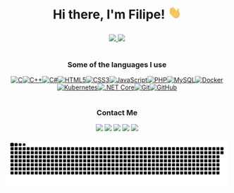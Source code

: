 # <p align="center">Hi there, I'm Filipe! <img width="30em" src="https://raw.githubusercontent.com/ABSphreak/ABSphreak/master/gifs/Hi.gif"></p>

<a href="#" align="center">
  <div>
    <img height="150em" src="https://github-readme-stats.vercel.app/api?username=filipefernandesdev&hide=prs,issues&count_private=true&show_icons=true&theme=github_dark"/>
    <img height="150em" src="https://github-readme-stats.vercel.app/api/top-langs/?username=filipefernandesdev&theme=github_dark&hide=hack&langs_count=6&layout=compact"/>
  </div>
</a>

#

### <p align="center">Some of the languages I use</p>
<a href="#" align="center">
  <div class="languages">
    <img title="C" alt="C" width="40px" src="https://cdn.jsdelivr.net/gh/devicons/devicon/icons/c/c-original.svg"><img title="C++" alt="C++" width="40px" src="https://cdn.jsdelivr.net/gh/devicons/devicon/icons/cplusplus/cplusplus-original.svg"><img title="C#" alt="C#" width="40px" src="https://cdn.jsdelivr.net/gh/devicons/devicon/icons/csharp/csharp-original.svg"><img title="HTML5" alt="HTML5" width="40px" src="https://cdn.jsdelivr.net/gh/devicons/devicon/icons/html5/html5-original.svg"><img title="CSS3" alt="CSS3" width="40px" src="https://cdn.jsdelivr.net/gh/devicons/devicon/icons/css3/css3-original.svg"><img title="JavaScript" alt="JavaScript" width="40px" src="https://cdn.jsdelivr.net/gh/devicons/devicon/icons/javascript/javascript-original.svg"><img title="PHP" alt="PHP" width="40px" src="https://cdn.jsdelivr.net/gh/devicons/devicon/icons/php/php-original.svg"><img title="MySQL" alt="MySQL" width="40px" src="https://cdn.jsdelivr.net/gh/devicons/devicon/icons/mysql/mysql-original-wordmark.svg"><img title="Docker" alt="Docker" width="40px" src="https://cdn.jsdelivr.net/gh/devicons/devicon/icons/docker/docker-original.svg"><img title="Kubernetes" alt="Kubernetes" width="40px" src="https://cdn.jsdelivr.net/gh/devicons/devicon/icons/kubernetes/kubernetes-plain.svg"><img title=".NET Core" alt=".NET Core" width="40px" src="https://cdn.jsdelivr.net/gh/devicons/devicon/icons/dotnetcore/dotnetcore-original.svg"><img title="Git" alt="Git" width="40px" src="https://cdn.jsdelivr.net/gh/devicons/devicon/icons/git/git-original.svg"><img title="GitHub" alt="GitHub" width="40px" src="https://cdn.jsdelivr.net/gh/devicons/devicon/icons/github/github-original.svg">
  </div>
</a>

#

### <p align="center">Contact Me</p>
<div align="center">
<!--   Mail -->
  <a href="mailto:filipefernandesdev@gmail.com" target="_blank"><img src="https://img.shields.io/badge/Gmail-D14836?style=for-the-badge&logo=gmail&logoColor=white"></a>
<!--   Instagram -->
  <a href="https://www.instagram.com/filipefernandesmusic/" target="_blank"><img src="https://img.shields.io/badge/Instagram-E4405F?style=for-the-badge&logo=instagram&logoColor=white"></a>
<!--   Stack Overflow -->
  <a href="https://stackoverflow.com/users/10398519/filipe-fernandes" target="_blank"><img src="https://img.shields.io/badge/Stack_Overflow-FE7A16?style=for-the-badge&logo=stack-overflow&logoColor=white"></a>
<!--   LinkedIn -->
  <a href="https://www.linkedin.com/in/filipefernandesdev/" target="_blank"><img src="https://img.shields.io/badge/LinkedIn-0077B5?style=for-the-badge&logo=linkedin&logoColor=white"></a>
<!--   GitHub -->
  <a href="https://github.com/filipefernandesdev" target="_blank"><img src="https://img.shields.io/badge/GitHub-100000?style=for-the-badge&logo=github&logoColor=white"></a>
</div>

![Snake animation](https://github.com/filipefernandesdev/filipefernandesdev/blob/output/github-contribution-grid-snake.svg)
